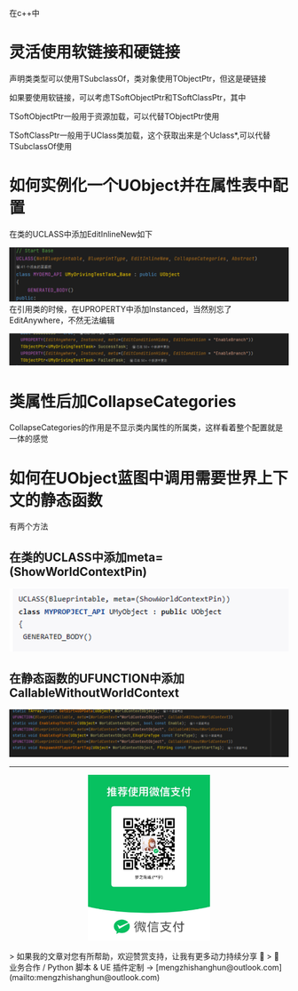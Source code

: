 在c++中

# 灵活使用软链接和硬链接

声明类类型可以使用TSubclassOf，类对象使用TObjectPtr，但这是硬链接

如果要使用软链接，可以考虑TSoftObjectPtr和TSoftClassPtr，其中

TSoftObjectPtr一般用于资源加载，可以代替TObjectPtr使用

TSoftClassPtr一般用于UClass类加载，这个获取出来是个Uclass*,可以代替TSubclassOf使用

# 如何实例化一个UObject并在属性表中配置

在类的UCLASS中添加EditInlineNew如下

![](https://raw.githubusercontent.com/mengzhishanghun/mengzhishanghun/main/Blog/Assets/%E5%9B%BE%E7%89%87/Pasted%20image%2020240309153657.png)
在引用类的时候，在UPROPERTY中添加Instanced，当然别忘了EditAnywhere，不然无法编辑

![](https://raw.githubusercontent.com/mengzhishanghun/mengzhishanghun/main/Blog/Assets/%E5%9B%BE%E7%89%87/Pasted%20image%2020240309153755.png)

# 类属性后加CollapseCategories

CollapseCategories的作用是不显示类内属性的所属类，这样看着整个配置就是一体的感觉

# 如何在UObject蓝图中调用需要世界上下文的静态函数

有两个方法
## 在类的UCLASS中添加meta=(ShowWorldContextPin)

![](https://raw.githubusercontent.com/mengzhishanghun/mengzhishanghun/main/Blog/Assets/%E5%9B%BE%E7%89%87/Pasted%20image%2020240309155742.png)

## 在静态函数的UFUNCTION中添加CallableWithoutWorldContext

![](https://raw.githubusercontent.com/mengzhishanghun/mengzhishanghun/main/Blog/Assets/%E5%9B%BE%E7%89%87/Pasted%20image%2020240309155736.png)






---

<p align="center">
  <img src="https://raw.githubusercontent.com/mengzhishanghun/mengzhishanghun/main/PayCodes/WeChatPay.jpg" width="220"/>
</p>
> 如果我的文章对您有所帮助，欢迎赞赏支持，让我有更多动力持续分享 🙏   
> 💼 业务合作 / Python 脚本 & UE 插件定制 → [mengzhishanghun@outlook.com](mailto:mengzhishanghun@outlook.com)
